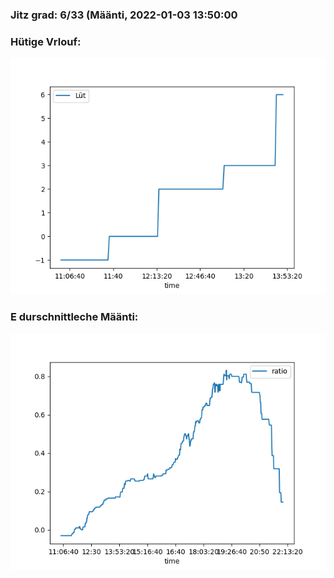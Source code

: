 ### Jitz grad: 6/33 (Määnti, 2022-01-03 13:50:00

### Hütige Vrlouf:
![Graph](Today.png)

### E durschnittleche Määnti:
![Graph](Määnti.png)